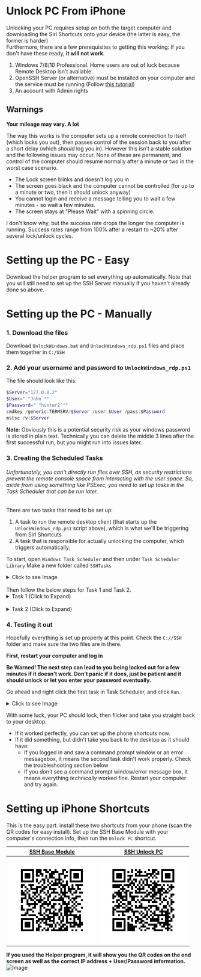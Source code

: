 # Unlock PC From iPhone
Unlocking your PC requires setup on both the target computer and downloading the Siri Shortcuts onto your device (the latter is easy, the former is harder)<br/> 
Furthermore, there are a few prerequisites to getting this working: If you don't have these ready, **it will not work**.
1. Windows 7/8/10 Professional. Home users are out of luck because Remote Desktop isn't available. 
2. OpenSSH Server (or alternative) must be installed on your computer and the service must be running (Follow [this tutorial](https://winaero.com/blog/enable-openssh-server-windows-10/))
3. An account with Admin rights

**Warnings**
--
**Your mileage may vary. A lot**

The way this works is the computer sets up a remote connection to itself (which locks you out), then passes control of the session back to you after a short delay (which *should* log you in). However this isn't a stable solution and the following issues may occur. None of these are permanent, and control of the computer should resume normally after a minute or two in the worst case scenario. 
* The Lock screen blinks and doesn't log you in
* The screen goes black and the computer cannot be controlled (for up to a minute or two, then it should unlock anyway) 
* You cannot login and receive a message telling you to wait a few minutes - so wait a few minutes.
* The screen stays at "Please Wait" with a spinning circle. 

I don't know why, but the success rate drops the longer the computer is running. Success rates range from 100% after a restart to ~20% after several lock/unlock cycles. 

# Setting up the PC - Easy
Download the helper program to set everything up automatically. 
Note that you will still need to set up the SSH Server manually if you haven't already done so above. 

# Setting up the PC - Manually

### 1. Download the files
Download `UnlockWindows.bat` and `UnlockWindows_rdp.ps1` files and place them together in `C:/SSH`
### 2. Add your username and password to `UnlockWindows_rdp.ps1`
The file should look like this: 
```ps1
$Server="127.0.0.2"
$User="`"John`""
$Password="`"hunter2`""
cmdkey /generic:TERMSRV/$Server /user:$User /pass:$Password
mstsc /v:$Server
```

**Note**: Obviously this is a potential security risk as your windows password is stored in plain text. Technically you can delete the middle 3 lines after the first successful run, but you might run into issues later. 

### 3. Creating the Scheduled Tasks
###### Unfortunately, you can't directly run files over SSH, as security restrictions prevent the remote console space from interacting with the user space. So, aside from using something like PSExec, you need to set up tasks in the Task Scheduler that can be run later. 

There are two tasks that need to be set up:
1. A task to run the remote desktop client (that starts up the `UnlockWindows_rdp.ps1` script above), which is what we'll be triggering from Siri Shortcuts
2. A task that is responsible for actually unlocking the computer, which triggers automatically. 

To start, open `Windows Task Scheduler` and then under `Task Scheduler Library` Make a new folder called `SSHTasks`
<details>
 <summary>Click to see Image</summary>
  
![Image](https://imgur.com/iuJx1vz.png)

</details>
</br>
Then follow the below steps for Task 1 and Task 2. 
</br>

<details><summary>Task 1 (Click to Expand)</summary>
<p>

1. Create a new Task (**Not** a Basic Task)
2. Set the `General` Tab as shown below
![Image](https://imgur.com/c33UJpF.png)
3. Leave the `Triggers` Tab blank
4. Under the `Actions` Tab set it up as such
![Image](https://imgur.com/DjZTjVp.png)
5. Untick everything in the `Conditions` Tab
6. Set the `Settings` Tab as shown below.
![Image](https://imgur.com/dsdo3jv.png)
7. Save the task. It should prompt you to enter your password. Then go ahead and create Task 2
</p>
</details>
</br>
<details><summary>Task 2 (Click to Expand)</summary>
<p>

1. Create a new Task (**Not** a Basic Task)
2. Set the `General` Tab as shown below
![Image](https://imgur.com/lGFzWWm.png)
3. Set up a `Trigger` as shown below. 
![Image](https://imgur.com/1gxjsGK.png)
4. Under the `Actions` Tab set it up as such
![Image](https://imgur.com/AacCskz.png)
5. Untick everything in the `Conditions` Tab
6. Set the `Settings` Tab as shown below.
![Image](https://imgur.com/YT401QE.png)
7. Save the task. It should prompt you to enter your password. You should now be done making the tasks. 
</p>
</details>

### 4. Testing it out
Hopefully everything is set up properly at this point. Check the `C://SSH` folder and make sure the two files are in there. 

**First, restart your computer and log in**

**Be Warned! The next step can lead to you being locked out for a few minutes if it doesn't work. Don't panic if it does, just be patient and it should unlock or let you enter your password eventually.**

Go ahead and right click the first task in Task Scheduler, and click `Run`. 

<details>
 <summary>Click to see Image</summary>
  
![Image](https://imgur.com/YEsJAx9.png)

</details>

With some luck, your PC should lock, then flicker and take you straight back to your desktop.

* If it worked perfectly, you can set up the phone shortcuts now. 
* If it did something, but didn't take you back to the desktop as it should have:
  * If you logged in and saw a command prompt window or an error messagebox, it means the second task didn't work properly. Check the troubleshooting section below
  * If you *don't* see a command prompt window/error message box, it means everything *technically* worked fine. Restart your computer and try again. 



# Setting up iPhone Shortcuts

This is the easy part: install these two shortcuts from your phone (scan the QR codes for easy install). Set up the SSH Base Module with your computer's connection info, then run the `Unlock PC` shortcut. 

|[SSH Base Module](https://www.icloud.com/shortcuts/21d139d065b9464a8f6aa3764a02157b)|[SSH Unlock PC](https://www.icloud.com/shortcuts/4da94fefa30b46aeb561a683afa3221e)|
| ------------- | ------------- |
|![Image](QR/QR_SSHMain.png)|![Image](QR/QR_SSHUnlock.png)|



**If you used the Helper program, it will show you the QR codes on the end screen as well as the correct IP address + User/Password information.**
![Image](https://imgur.com/Ear2tuT.png)

